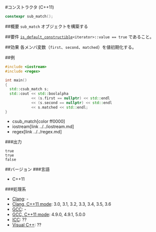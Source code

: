#コンストラクタ (C++11)
```cpp
constexpr sub_match();
```

##概要
`sub_match` オブジェクトを構築する


##要件
[`is_default_constructible`](../../type_traits/is_default_constructible.md)`<iterator>::value == true` であること。


##効果
各メンバ変数（`first`、`second`、`matched`）を値初期化する。


##例
```cpp
#include <iostream>
#include <regex>

int main()
{
  std::csub_match s;
  std::cout << std::boolalpha
            << (s.first == nullptr) << std::endl
            << (s.second == nullptr) << std::endl
            << s.matched << std::endl;
}
```
* csub_match[color ff0000]
* iostream[link ../../iostream.md]
* regex[link ../../regex.md]

###出力
```
true
true
false
```


##バージョン
###言語
- C++11

###処理系
- [Clang](/implementation.md#clang): -
- [Clang, C++11 mode](/implementation.md#clang): 3.0, 3.1, 3.2, 3.3, 3.4, 3.5, 3.6
- [GCC](/implementation.md#gcc): -
- [GCC, C++11 mode](/implementation.md#gcc): 4.9.0, 4.9.1, 5.0.0
- [ICC](/implementation.md#icc): ??
- [Visual C++](/implementation.md#visual_cpp): ??
